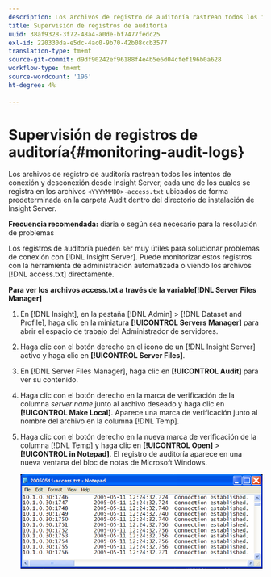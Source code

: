 ```yaml
---
description: Los archivos de registro de auditoría rastrean todos los intentos de conexión y desconexión desde Insight Server, cada uno de los cuales se registra en los archivos <YYYMDD>-access.txt ubicados de forma predeterminada en la carpeta Audit dentro del directorio de instalación de Insight Server.
title: Supervisión de registros de auditoría
uuid: 38af9328-3f72-48a4-a0de-bf7477fedc25
exl-id: 220330da-e5dc-4ac0-9b70-42b08ccb3577
translation-type: tm+mt
source-git-commit: d9df90242ef96188f4e4b5e6d04cfef196b0a628
workflow-type: tm+mt
source-wordcount: '196'
ht-degree: 4%

---
```


# Supervisión de registros de auditoría{#monitoring-audit-logs}

Los archivos de registro de auditoría rastrean todos los intentos de conexión y desconexión desde Insight Server, cada uno de los cuales se registra en los archivos `<YYYYMMDD>-access.txt` ubicados de forma predeterminada en la carpeta Audit dentro del directorio de instalación de Insight Server.

**Frecuencia recomendada:** diaria o según sea necesario para la resolución de problemas

Los registros de auditoría pueden ser muy útiles para solucionar problemas de conexión con [!DNL Insight Server]. Puede monitorizar estos registros con la herramienta de administración automatizada o viendo los archivos [!DNL access.txt] directamente.

**Para ver los archivos access.txt a través de la variable[!DNL Server Files Manager]**

1. En [!DNL Insight], en la pestaña [!DNL Admin] > [!DNL Dataset and Profile], haga clic en la miniatura **[!UICONTROL Servers Manager]** para abrir el espacio de trabajo del Administrador de servidores.
1. Haga clic con el botón derecho en el icono de un [!DNL Insight Server] activo y haga clic en **[!UICONTROL Server Files]**.
1. En [!DNL Server Files Manager], haga clic en **[!UICONTROL Audit]** para ver su contenido.
1. Haga clic con el botón derecho en la marca de verificación de la columna *server name* junto al archivo deseado y haga clic en **[!UICONTROL Make Local]**. Aparece una marca de verificación junto al nombre del archivo en la columna [!DNL Temp].
1. Haga clic con el botón derecho en la nueva marca de verificación de la columna [!DNL Temp] y haga clic en **[!UICONTROL Open]** > **[!UICONTROL in Notepad]**. El registro de auditoría aparece en una nueva ventana del bloc de notas de Microsoft Windows.

   ![Información sobre los pasos](assets/cfg_accesscontrol_accessFile.png)
